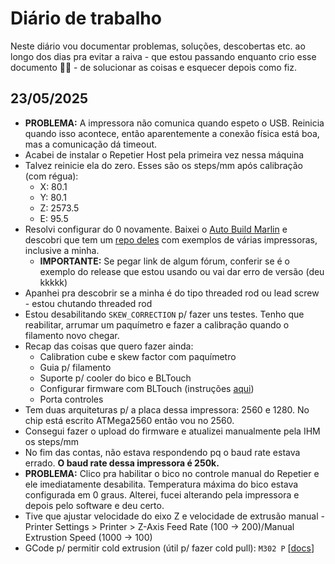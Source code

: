 # Diário de trabalho

Neste diário vou documentar problemas, soluções, descobertas etc. ao longo dos dias pra evitar a raiva - que estou passando enquanto crio esse documento 🤦‍♂️ - de solucionar as coisas e esquecer depois como fiz.

## 23/05/2025

- **PROBLEMA:** A impressora não comunica quando espeto o USB. Reinicia quando isso acontece, então aparentemente a conexão física está boa, mas a comunicação dá timeout.
- Acabei de instalar o Repetier Host pela primeira vez nessa máquina
- Talvez reinicie ela do zero. Esses são os steps/mm após calibração (com régua):
  - X: 80.1
  - Y: 80.1
  - Z: 2573.5
  - E: 95.5
- Resolvi configurar do 0 novamente. Baixei o [Auto Build Marlin](https://marlinfw.org/docs/basics/auto_build_marlin.html) e descobri que tem um [repo deles](https://github.com/MarlinFirmware/Configurations/tree/release-2.1.2.1/config/examples) com exemplos de várias impressoras, inclusive a minha.
  - **IMPORTANTE:** Se pegar link de algum fórum, conferir se é o exemplo do release que estou usando ou vai dar erro de versão (deu kkkkk)
- Apanhei pra descobrir se a minha é do tipo threaded rod ou lead screw - estou chutando threaded rod
- Estou desabilitando `SKEW_CORRECTION` p/ fazer uns testes. Tenho que reabilitar, arrumar um paquímetro e fazer a calibração quando o filamento novo chegar.
- Recap das coisas que quero fazer ainda:
  - Calibration cube e skew factor com paquímetro
  - Guia p/ filamento
  - Suporte p/ cooler do bico e BLTouch
  - Configurar firmware com BLTouch (instruções [aqui](https://github.com/MarlinFirmware/Configurations/tree/release-2.1.2.1/config/examples/Geeetech/Prusa%20i3%20Pro%20B/noprobe#3dtouch-auto-leveling-sensor))
  - Porta controles
- Tem duas arquiteturas p/ a placa dessa impressora: 2560 e 1280. No chip está escrito ATMega2560 então vou no 2560.
- Consegui fazer o upload do firmware e atualizei manualmente pela IHM os steps/mm
- No fim das contas, não estava respondendo pq o baud rate estava errado. **O baud rate dessa impressora é 250k.**
- **PROBLEMA:** Clico pra habilitar o bico no controle manual do Repetier e ele imediatamente desabilita. Temperatura máxima do bico estava configurada em 0 graus. Alterei, fucei alterando pela impressora e depois pelo software e deu certo.
- Tive que ajustar velocidade do eixo Z e velocidade de extrusão manual - Printer Settings > Printer > Z-Axis Feed Rate (100 -> 200)/Manual Extrustion Speed (1000 -> 100)
- GCode p/ permitir cold extrusion (útil p/ fazer cold pull): `M302 P` [[docs](https://marlinfw.org/docs/gcode/M302.html)]
